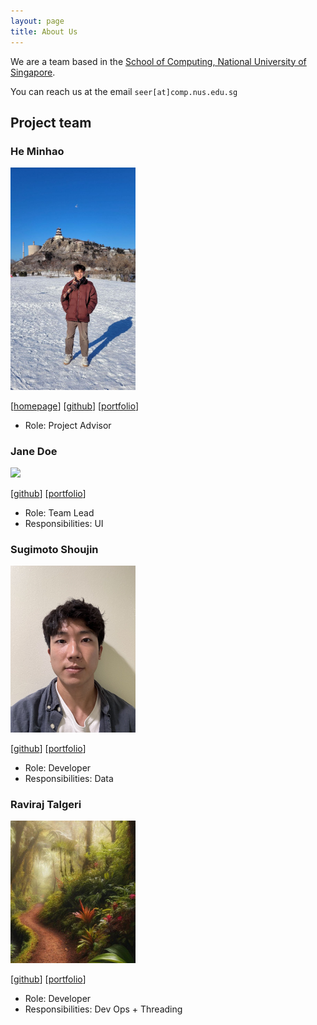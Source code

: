 ```yaml
---
layout: page
title: About Us
---
```


We are a team based in the [School of Computing, National University of Singapore](https://www.comp.nus.edu.sg).

You can reach us at the email `seer[at]comp.nus.edu.sg`

## Project team

### He Minhao

<img src="images/minhao23.png" width="200px">

[[homepage](http://www.comp.nus.edu.sg/~damithch)]
[[github](https://github.com/minhao23)]
[[portfolio](team/johndoe.md)]

* Role: Project Advisor

### Jane Doe

<img src="images/johndoe.png" width="200px">

[[github](http://github.com/johndoe)]
[[portfolio](team/johndoe.md)]

* Role: Team Lead
* Responsibilities: UI

### Sugimoto Shoujin

<img src="./images/jinnsuke.png" width="200px">

[[github](http://github.com/jinnsuke)] [[portfolio](https://www.linkedin.com/in/shoujinsugimoto/)]

* Role: Developer 
* Responsibilities: Data

### Raviraj Talgeri

<img src="images/starbucksventi.png" width="200px">

[[github](http://github.com/johndoe)]
[[portfolio](team/johndoe.md)]

* Role: Developer 
* Responsibilities: Dev Ops + Threading